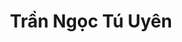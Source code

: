 ---
layout: album_gallery
resource: instagram
title: "Trần Ngọc Tú Uyên"
description: "Instagram albums of Trần Ngọc Tú Uyên</br>. Username: uyntu.tr"
active: gallery
images:
- image_path: /uyntu.tr/-1/20230613_191017_353996508_1700855580342907_2154561407739573135_n.jpg
  gallery-folder: /gallery/uyntu.tr/-1/
  gallery-name: -1
  gallery-date: March 2025
- image_path: /uyntu.tr/0/20231021_185528_468872510_17975403641801078_3031212672299438409_n.jpg
  gallery-folder: /gallery/uyntu.tr/0/
  gallery-name: 0
  gallery-date: March 2025
- image_path: /uyntu.tr/1/20241027_184940_464682953_17970567950801078_297837127402190757_n.jpg
  gallery-folder: /gallery/uyntu.tr/1/
  gallery-name: 1
  gallery-date: March 2025
- image_path: /uyntu.tr/9/20240211_195442_469093466_17975409743801078_3059518184054614290_n.jpg
  gallery-folder: /gallery/uyntu.tr/9/
  gallery-name: 9
  gallery-date: March 2025
---
